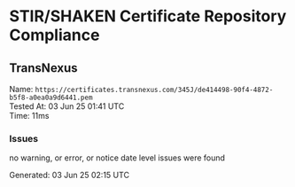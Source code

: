 # STIR/SHAKEN Certificate Repository Compliance

## TransNexus

Name: `https://certificates.transnexus.com/345J/de414498-90f4-4872-b5f8-a0ea0a9d6441.pem`\
Tested At: 03 Jun 25 01:41 UTC\
Time: 11ms

### Issues

no warning, or error, or notice date level issues were found

Generated: 03 Jun 25 02:15 UTC